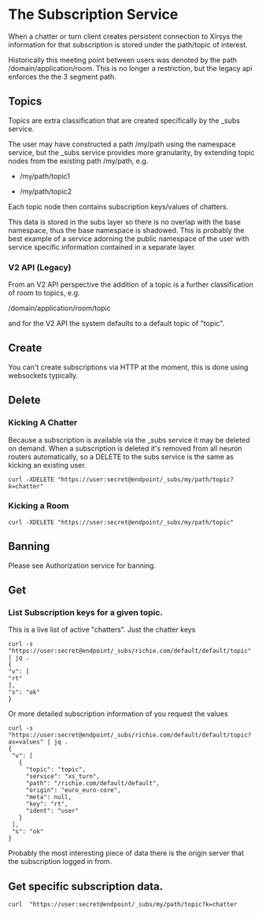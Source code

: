 # The Subscription Service

When a chatter or turn client creates persistent connection to Xirsys the information for that subscription is stored under the path/topic of interest.

Historically this meeting point between users was denoted by the path /domain/application/room. This is no longer a restriction, but the legacy api enforces the the 3 segment path.

## Topics

Topics are extra classification that are created specifically by the _subs service.

The user may have constructed a path /my/path using the namespace service, but the _subs service provides more granularity, by extending topic nodes from the existing path /my/path, e.g.

* /my/path/topic1

* /my/path/topic2

Each topic node then contains subscription keys/values of chatters.

This data is stored in the subs layer so there is no overlap with the base namespace, thus the base namespace is shadowed. This is probably the best example of a service adorning the public namespace of the user with service specific information contained in a separate layer.

### V2 API (Legacy)

From an V2 API perspective the addition of a topic is a further classification of room to topics, e.g.

/domain/application/room/topic

and for the V2 API the system defaults to a default topic of "topic".

## Create

You can't create subscriptions via HTTP at the moment, this is done using websockets typically.

## Delete

### Kicking A Chatter

Because a subscription is available via the _subs service it may be deleted on demand. When a subscription is deleted it's removed from all neuron routers automatically, so a DELETE to the subs service is the same as kicking an existing user.

```
curl -XDELETE "https://user:secret@endpoint/_subs/my/path/topic?k=chatter"
```

### Kicking a Room

```
curl -XDELETE "https://user:secret@endpoint/_subs/my/path/topic"
```

## Banning

Please see Authorization service for banning.

## Get

### List Subscription keys for a given topic.

This is a live list of active "chatters". Just the chatter keys

```
curl -s  "https://user:secret@endpoint/_subs/richie.com/default/default/topic" | jq .
{
"v": [
"rt"
],
"s": "ok"
}
```

Or more detailed subscription information of you request the values

```
curl -s  "https://user:secret@endpoint/_subs/richie.com/default/default/topic?as=values" | jq .
{
 "v": [
   {
     "topic": "topic",
     "service": "xs_turn",
     "path": "/richie.com/default/default",
     "origin": "euro_euro-core",
     "meta": null,
     "key": "rt",
     "ident": "user"
   }
 ],
 "s": "ok"
}
```

Probably the most interesting piece of data there is the origin server that the subscription logged in from.

## Get specific subscription data.

```
curl  "https://user:secret@endpoint/_subs/my/path/topic?k=chatter
```
